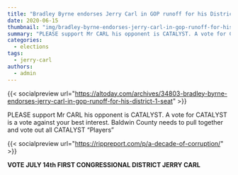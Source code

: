 ```yaml
---
title: "Bradley Byrne endorses Jerry Carl in GOP runoff for his District 1 seat"
date: 2020-06-15
thumbnail: "img/bradley-byrne-endorses-jerry-carl-in-gop-runoff-for-his-district-1-seat.jpg"
summary: "PLEASE support Mr CARL his opponent is CATALYST. A vote for CATALYST is a vote against your best interest. Baldwin County needs to pull together and vote out all CATALYST Players"
categories: 
  - elections
tags: 
  - jerry-carl
authors: 
  - admin
---
```


{{< socialpreview url="https://altoday.com/archives/34803-bradley-byrne-endorses-jerry-carl-in-gop-runoff-for-his-district-1-seat" >}}

PLEASE support Mr CARL his opponent is CATALYST. A vote for CATALYST is a vote against your best interest. Baldwin County needs to pull together and vote out all CATALYST “Players”

{{< socialpreview url="https://rippreport.com/p/a-decade-of-corruption/" >}}

**VOTE JULY 14th FIRST CONGRESSIONAL DISTRICT JERRY CARL**
